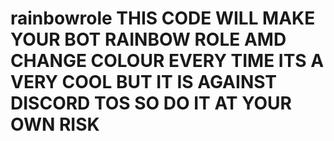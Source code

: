 # rainbowrole THIS CODE WILL MAKE YOUR BOT RAINBOW ROLE AMD CHANGE COLOUR EVERY TIME ITS A VERY COOL BUT IT IS AGAINST DISCORD TOS SO DO IT AT YOUR OWN RISK

